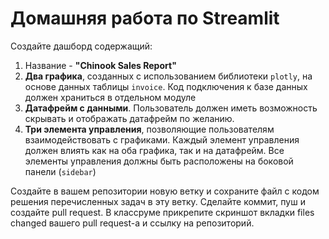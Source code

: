 # Домашняя работа по Streamlit  
Создайте дашборд содержащий:
1. Название  - **"Chinook Sales Report"**  
2. **Два графика**, созданных с использованием библиотеки `plotly`, на основе данных таблицы `invoice`. Код подключения к базе данных должен храниться в отдельном модуле  
4. **Датафрейм с данными**. Пользователь должен иметь возможность скрывать и отображать датафрейм по желанию.  
5. **Три элемента управления**, позволяющие пользователям взаимодействовать с графиками. Каждый элемент управления должен влиять как на оба графика, так и на датафрейм. Все элементы управления должны быть расположены на боковой панели (`sidebar`)


Создайте в вашем репозитории новую ветку и сохраните файл с кодом решения перечисленных задач в эту ветку. Сделайте коммит, пуш и создайте pull request. В классруме прикрепите скриншот вкладки files changed вашего pull request-а и ссылку на репозиторий.
